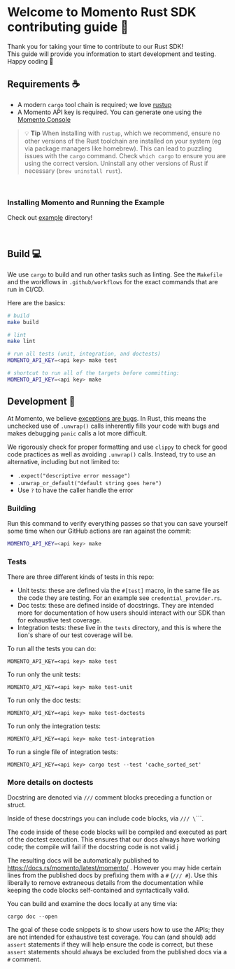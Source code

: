 # Welcome to Momento Rust SDK contributing guide :wave:

Thank you for taking your time to contribute to our Rust SDK!
<br/>
This guide will provide you information to start development and testing.
<br/>
Happy coding :dancer:
<br/>

## Requirements :coffee:

- A modern `cargo` tool chain is required; we love [rustup](https://rustup.rs/)
- A Momento API key is required. You can generate one using the [Momento Console](https://console.gomomento.com)

> :bulb: **Tip** When installing with `rustup`, which we recommend, ensure no other versions of the Rust toolchain are installed on your system (eg via package managers like homebrew). This can lead to puzzling issues with the `cargo` command. Check `which cargo` to ensure you are using the correct version. Uninstall any other versions of Rust if necessary (`brew uninstall rust`).

<br/>

### Installing Momento and Running the Example

Check out [example](./example/) directory!

<br/>

## Build :computer:

We use `cargo` to build and run other tasks such as linting. See the `Makefile` and the workflows in `.github/workflows` for the exact commands that are run in CI/CD.

Here are the basics:

```bash
# build
make build

# lint
make lint

# run all tests (unit, integration, and doctests)
MOMENTO_API_KEY=<api key> make test

# shortcut to run all of the targets before committing:
MOMENTO_API_KEY=<api key> make
```

## Development 🔨

At Momento, we believe [exceptions are bugs](https://www.gomomento.com/blog/exceptions-are-bugs). In Rust, this means the
unchecked use of `.unwrap()` calls inherently fills your code with bugs and makes debugging `panic` calls a lot more difficult.

We rigorously check for proper formatting and use `clippy` to check for good code practices as well as avoiding `.unwrap()` calls. Instead, try to use
an alternative, including but not limited to:

- `.expect("descriptive error message")`
- `.unwrap_or_default("default string goes here")`
- Use `?` to have the caller handle the error

### Building

Run this command to verify everything passes so that you can save yourself some time when our GitHub actions are ran against the commit:

```bash
MOMENTO_API_KEY=<api key> make
```

### Tests

There are three different kinds of tests in this repo:

- Unit tests: these are defined via the `#[test]` macro, in the same file as the code they are testing. For an example see `credential_provider.rs`.
- Doc tests: these are defined inside of docstrings. They are intended more for documentation of how users should interact with our SDK than for exhaustive test coverage.
- Integration tests: these live in the `tests` directory, and this is where the lion's share of our test coverage will be.

To run all the tests you can do:

```
MOMENTO_API_KEY=<api key> make test
```

To run only the unit tests:

```
MOMENTO_API_KEY=<api key> make test-unit
```

To run only the doc tests:

```
MOMENTO_API_KEY=<api key> make test-doctests
```

To run only the integration tests:

```
MOMENTO_API_KEY=<api key> make test-integration
```

To run a single file of integration tests:

```
MOMENTO_API_KEY=<api key> cargo test --test 'cache_sorted_set'
```

### More details on doctests

Docstring are denoted via `///` comment blocks preceding a function or struct.

Inside of these docstrings you can include code blocks, via `/// \`\`\``.

The code inside of these code blocks will be compiled and executed as part of the doctest execution. This ensures that our docs always have working code; the compile will fail if the docstring code is not valid.j

The resulting docs will be automatically published to https://docs.rs/momento/latest/momento/ . However you may hide certain lines from the published docs by prefixing them with a `#` (`/// #`). Use this liberally to remove extraneous details from the documentation while keeping the code blocks self-contained and syntactically valid.

You can build and examine the docs locally at any time via:

```
cargo doc --open
```

The goal of these code snippets is to show users how to use the APIs; they are not intended for
exhaustive test coverage. You can (and should) add `assert` statements if they will help ensure
the code is correct, but these `assert` statements should always be excluded from the published docs
via a `#` comment.
